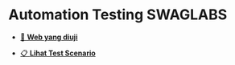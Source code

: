 # Automation Testing SWAGLABS


- [🔗 **Web yang diuji**](https://magang.dikahadir.com/authentication/login)
  
- [📋 **Lihat Test Scenario**](https://docs.google.com/spreadsheets/d/16QvxuKR-a598iY_N101ZBDCh_hSH9O-Af5bpCz_n6vE/edit?gid=352022289#gid=352022289)
